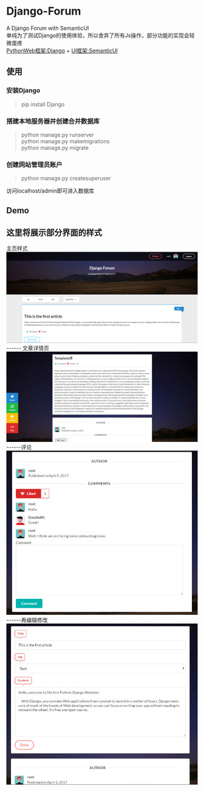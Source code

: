 # Django-Forum
A Django Forum with SemanticUI<br>单纯为了测试Django的使用体验，所以舍弃了所有Js操作，部分功能的实现会轻微蛋疼<br>
<a href='https://www.djangoproject.com/'>PythonWeb框架:Django</a> + <a href='http://www.semantic-ui.com/'>UI框架:SemanticUI</a>
## 使用

### 安装Django

> pip install Django

### 搭建本地服务器并创建合并数据库

> python manage.py runserver<br>
> python manage.py makemigrations<br>
> python manage.py migrate<br>
	
### 创建网站管理员账户

> python manage.py createsuperuser
	
访问localhost/admin即可进入数据库

## Demo

这里将展示部分界面的样式<br>
---
主页样式
![Alt text](./demo/D01.png "主页样式")
<br>------
文章详情页
![Alt text](./demo/D02.png)
<br>------评论
![Alt text](./demo/D03.png)
<br>------再编辑修改
![Alt text](./demo/D05.png)
